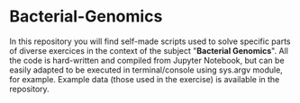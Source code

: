 # Bacterial-Genomics
In this repository you will find self-made scripts used to solve specific parts of diverse exercices in the context of the subject "**Bacterial Genomics**".
All the code is hard-written and compiled from Jupyter Notebook, but can be easily adapted to be executed in terminal/console using sys.argv module, for example. 
Example data (those used in the exercise) is available in the repository.
